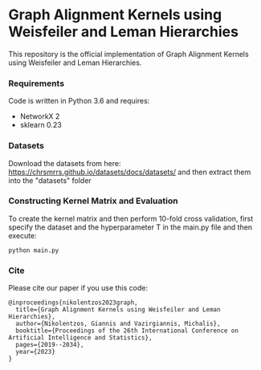 # Graph Alignment Kernels using Weisfeiler and Leman Hierarchies

This repository is the official implementation of Graph Alignment Kernels using Weisfeiler and Leman Hierarchies.

### Requirements

Code is written in Python 3.6 and requires:
* NetworkX 2
* sklearn 0.23


### Datasets

Download the datasets from here: https://chrsmrrs.github.io/datasets/docs/datasets/ and then extract them into the "datasets" folder


### Constructing Kernel Matrix and Evaluation

To create the kernel matrix and then perform 10-fold cross validation, first specify the dataset and the hyperparameter T in the main.py file and then execute:

```
python main.py
```

### Cite

Please cite our paper if you use this code:
```
@inproceedings{nikolentzos2023graph,
  title={Graph Alignment Kernels using Weisfeiler and Leman Hierarchies},
  author={Nikolentzos, Giannis and Vazirgiannis, Michalis},
  booktitle={Proceedings of the 26th International Conference on Artificial Intelligence and Statistics},
  pages={2019--2034},
  year={2023}
}
```
